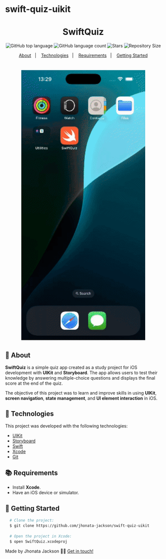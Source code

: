 # swift-quiz-uikit

<h1 align="center">
  SwiftQuiz
</h1>

<p align="center">
  <img alt="GitHub top language" src="https://img.shields.io/github/languages/top/jhonata-jackson/swift-quiz-uikit">
  <img alt="GitHub language count" src="https://img.shields.io/github/languages/count/jhonata-jackson/swift-quiz-uikit">
  <img alt="Stars" src="https://img.shields.io/github/stars/jhonata-jackson/swift-quiz-uikit">
  <img alt="Repository Size" src="https://img.shields.io/github/repo-size/jhonata-jackson/swift-quiz-uikit">
</p>

<p align="center">
  <a href="#page_with_curl-about">About</a>&nbsp;&nbsp;&nbsp;|&nbsp;&nbsp;&nbsp;
  <a href="#hammer-technologies">Technologies</a>&nbsp;&nbsp;&nbsp;|&nbsp;&nbsp;&nbsp;
  <a href="#books-requirements">Requirements</a>&nbsp;&nbsp;&nbsp;|&nbsp;&nbsp;&nbsp;
  <a href="#rocket-getting-started">Getting Started</a>
</p>

<h1 align="center">
  <img alt="App Demo" src="./screenshots/swiftquiz.gif" width="400" />
</h1>

## 📃 About

**SwiftQuiz** is a simple quiz app created as a study project for iOS development with **UIKit** and **Storyboard**. The app allows users to test their knowledge by answering multiple-choice questions and displays the final score at the end of the quiz.

The objective of this project was to learn and improve skills in using **UIKit**, **screen navigation**, **state management**, and **UI element interaction** in iOS.

## 🔨 Technologies

This project was developed with the following technologies:

- [UIKit](https://developer.apple.com/documentation/uikit/)
- [Storyboard](https://developer.apple.com/xcode/storyboards/)
- [Swift](https://developer.apple.com/swift/)
- [Xcode](https://developer.apple.com/xcode/)
- [Git](https://git-scm.com/)

## 📚 Requirements

- Install **Xcode**.
- Have an iOS device or simulator.

## 🚀 Getting Started

```bash
  # Clone the project:
  $ git clone https://github.com/jhonata-jackson/swift-quiz-uikit

  # Open the project in Xcode:
  $ open SwiftQuiz.xcodeproj
```

Made by Jhonata Jackson 👋🏻 [Get in touch!](https://www.linkedin.com/in/jhonata-jackson-555929121/)